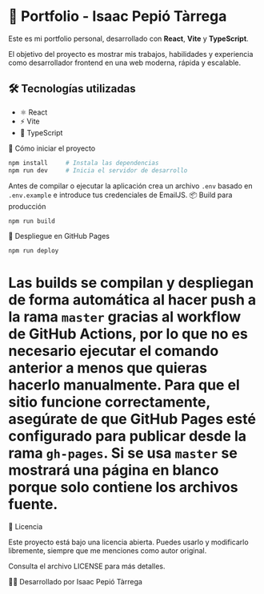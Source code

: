 # 🚀 Portfolio - Isaac Pepió Tàrrega

Este es mi portfolio personal, desarrollado con **React**, **Vite** y **TypeScript**.

El objetivo del proyecto es mostrar mis trabajos, habilidades y experiencia como desarrollador frontend en una web moderna, rápida y escalable.

## 🛠️ Tecnologías utilizadas

- ⚛️ React
- ⚡ Vite
- 🧠 TypeScript

🚀 Cómo iniciar el proyecto
```bash
npm install     # Instala las dependencias
npm run dev     # Inicia el servidor de desarrollo
```
Antes de compilar o ejecutar la aplicación crea un archivo `.env` basado en
`.env.example` e introduce tus credenciales de EmailJS.
📦 Build para producción
```bash
npm run build
```
🚀 Despliegue en GitHub Pages
```bash
npm run deploy
```
Las builds se compilan y despliegan de forma automática al hacer push a la rama `master` gracias al workflow de GitHub Actions, por lo que no es necesario ejecutar el comando anterior a menos que quieras hacerlo manualmente.
Para que el sitio funcione correctamente, asegúrate de que GitHub Pages esté configurado para publicar desde la rama `gh-pages`. Si se usa `master` se mostrará una página en blanco porque solo contiene los archivos fuente.
=======
📄 Licencia

Este proyecto está bajo una licencia abierta. Puedes usarlo y modificarlo libremente, siempre que me menciones como autor original.

Consulta el archivo LICENSE para más detalles.

👨‍💻 Desarrollado por Isaac Pepió Tàrrega
